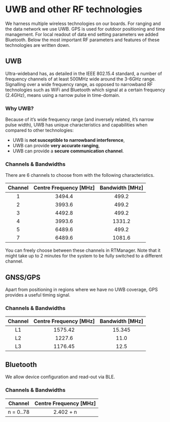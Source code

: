 # UWB and other RF technologies

We harness multiple wireless technologies on our boards. For ranging and the data network we use UWB. GPS is used for outdoor positioning and time management. For local readout of data end setting parameters we added Bluetooth. Below the most important RF parameters and features of these technologies are written down.

## UWB

Ultra-wideband has, as detailed in the IEEE 802.15.4 standard, a number of frequency channels of at least 500MHz wide around the 3-6GHz range. Signalling over a wide frequency range, as opposed to narrowband RF technologies such as WiFi and Bluetooth which signal at a certain frequency (2.4GHz), means using a narrow pulse in time-domain.

### Why UWB?
Because of it’s wide frequency range (and inversely related, it’s narrow pulse width), UWB has unique characteristics and capabilities when compared to other technologies:

* UWB is **not susceptible to narrowband interference**,
* UWB can provide **very accurate ranging**,
* UWB can provide a **secure communication channel**.

### Channels & Bandwidths
There are 6 channels to choose from with the following characteristics.

| Channel | Centre Frequency [MHz] | Bandwidth [MHz] |
|:---------:|:------------------------:|:-----------------:|
|    1    |         3494.4         |      499.2      |
|    2    |         3993.6         |      499.2      |
|    3    |         4492.8         |      499.2      |
|    4    |         3993.6         |      1331.2     |
|    5    |         6489.6         |      499.2      |
|    7    |         6489.6         |      1081.6     |

You can freely choose between these channels in RTManager. Note that it might take up to 2 minutes for the system to be fully switched to a different channel.

## GNSS/GPS
Apart from positioning in regions where we have no UWB coverage, GPS provides a useful timing signal.

### Channels & Bandwidths
| Channel | Centre Frequency [MHz]     |  Bandwidth [MHz] |
|:---------:|:------------------------:|:-----------------:|
|    L1    |         1575.42           |      15.345      |
|    L2    |         1227.6            |      11.0        |
|    L3   |         1176.45             |      12.5      |

## Bluetooth
We allow device configuration and read-out via BLE.

### Channels & Bandwidths
| Channel         | Centre Frequency [MHz] |
|:---------------:|:------------------------:|
|    n = 0..78    |         2.402 + n      |
